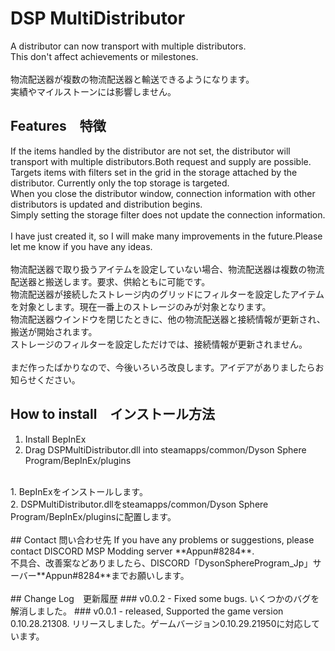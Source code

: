 # DSP MultiDistributor
A distributor can now transport with multiple distributors.<br>
This don't affect achievements or milestones. <br>
<br>
物流配送器が複数の物流配送器と輸送できるようになります。<br>
実績やマイルストーンには影響しません。<br>

## Features　特徴
If the items handled by the distributor are not set, the distributor will transport with multiple distributors.Both request and supply are possible.<br>
Targets items with filters set in the grid in the storage attached by the distributor. Currently only the top storage is targeted.<br>
When you close the distributor window, connection information with other distributors is updated and distribution begins.<br>
Simply setting the storage filter does not update the connection information.<br>
<br>
I have just created it, so I will make many improvements in the future.Please let me know if you have any ideas.<br>
<br>
物流配送器で取り扱うアイテムを設定していない場合、物流配送器は複数の物流配送器と搬送します。要求、供給ともに可能です。<br>
物流配送器が接続したストレージ内のグリッドにフィルターを設定したアイテムを対象とします。現在一番上のストレージのみが対象となります。<br>
物流配送器ウインドウを閉じたときに、他の物流配送器と接続情報が更新され、搬送が開始されます。<br>
ストレージのフィルターを設定しただけでは、接続情報が更新されません。<br>
<br>
まだ作ったばかりなので、今後いろいろ改良します。アイデアがありましたらお知らせください。<br>


## How to install　インストール方法
1. Install BepInEx<br>
2. Drag DSPMultiDistributor.dll into steamapps/common/Dyson Sphere Program/BepInEx/plugins<br>
<br>
1. BepInExをインストールします。<br>
2. DSPMultiDistributor.dllをsteamapps/common/Dyson Sphere Program/BepInEx/pluginsに配置します。<br>
<br>
## Contact 問い合わせ先
If you have any problems or suggestions, please contact DISCORD MSP Modding server **Appun#8284**.<br>
不具合、改善案などありましたら、DISCORD「DysonSphereProgram_Jp」サーバー**Appun#8284**までお願いします。<br>
<br>
## Change Log　更新履歴
### v0.0.2
- Fixed some bugs. いくつかのバグを解消しました。
### v0.0.1
- released, Supported the game version 0.10.28.21308. リリースしました。ゲームバージョン0.10.29.21950に対応しています。
